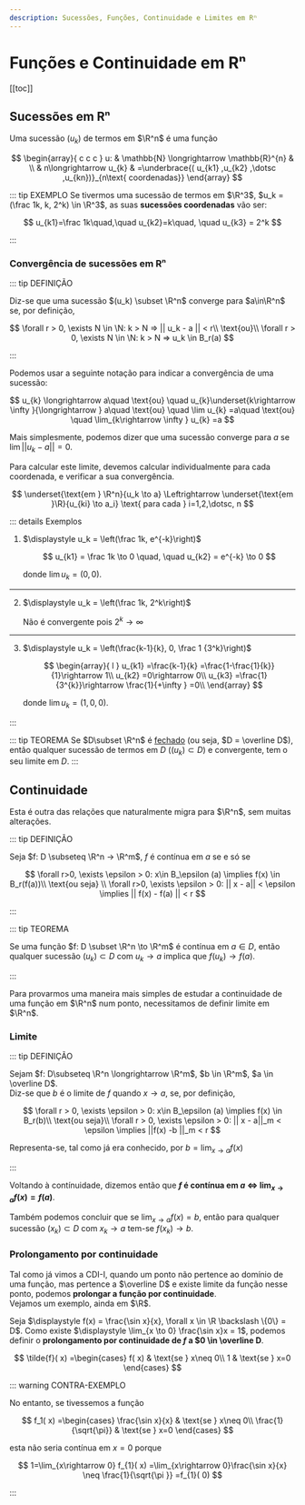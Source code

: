 ```yaml
---
description: Sucessões, Funções, Continuidade e Limites em Rⁿ
---
```


# Funções e Continuidade em Rⁿ

[[toc]]

## Sucessões em Rⁿ

Uma sucessão $(u_k)$ de termos em $\R^n$ é uma função

$$
\begin{array}{ c c c }
u: & \mathbb{N} \longrightarrow \mathbb{R}^{n} & \\
 & n\longrightarrow u_{k} & =\underbrace{( u_{k1} ,u_{k2} ,\dotsc ,u_{kn})}_{n\text{ coordenadas}}
\end{array}
$$

::: tip EXEMPLO
Se tivermos uma sucessão de termos em $\R^3$, $u_k = (\frac 1k, k, 2^k) \in \R^3$,
as suas **sucessões coordenadas** vão ser:

$$
u_{k1}=\frac 1k\quad,\quad u_{k2}=k\quad, \quad u_{k3} = 2^k
$$

:::

### Convergência de sucessões em Rⁿ

::: tip DEFINIÇÃO

Diz-se que uma sucessão $(u_k) \subset \R^n$ converge para $a\in\R^n$ se, por definição,

$$
\forall r > 0, \exists N \in \N: k > N => || u_k - a || < r\\
\text{ou}\\
\forall r > 0, \exists N \in \N: k > N => u_k \in B_r(a)
$$

:::

Podemos usar a seguinte notação para indicar a convergência de uma sucessão:

$$
u_{k} \longrightarrow a\quad \text{ou} \quad u_{k}\underset{k\rightarrow \infty }{\longrightarrow } a\quad \text{ou} \quad \lim u_{k} =a\quad \text{ou} \quad \lim_{k\rightarrow \infty } u_{k} =a
$$

Mais simplesmente, podemos dizer que uma sucessão converge para $a$ se $\lim ||u_k - a|| = 0$.

Para calcular este limite, devemos calcular individualmente para cada coordenada, e verificar a sua convergência.

$$
\underset{\text{em } \R^n}{u_k \to a} \Leftrightarrow \underset{\text{em }\R}{u_{ki} \to a_i} \text{ para cada } i=1,2,\dotsc, n
$$

::: details Exemplos

1. $\displaystyle u_k = \left(\frac 1k, e^{-k}\right)$

   $$
   u_{k1} = \frac 1k \to 0 \quad, \quad u_{k2} = e^{-k} \to 0
   $$

   donde $\lim u_k = (0,0)$.

---

2. $\displaystyle u_k = \left(\frac 1k, 2^k\right)$

   Não é convergente pois $2^k \to \infty$

---

3. $\displaystyle u_k = \left(\frac{k-1}{k}, 0, \frac 1 {3^k}\right)$

   $$
   \begin{array}{ l }
   u_{k1} =\frac{k-1}{k} =\frac{1-\frac{1}{k}}{1}\rightarrow 1\\
   u_{k2} =0\rightarrow 0\\
   u_{k3} =\frac{1}{3^{k}}\rightarrow \frac{1}{+\infty } =0\\
   \end{array}
   $$

   donde $\lim u_k = (1,0,0)$.

:::

::: tip TEOREMA
Se $D\subset \R^n$ é [fechado](./0002-norma-topologia.md#conjunto-aberto-fechado-limitado-e-compacto)
(ou seja, $D = \overline D$), então qualquer sucessão de termos em $D$ ($(u_k)\subset D$)
e convergente, tem o seu limite em $D$.
:::

## Continuidade

Esta é outra das relações que naturalmente migra para $\R^n$, sem muitas alterações.

::: tip DEFINIÇÃO

Seja $f: D \subseteq \R^n -> \R^m$, $f$ é contínua em $a$ se e só se

$$
\forall r>0, \exists \epsilon > 0: x\in B_\epsilon (a) \implies f(x) \in B_r(f(a))\\
\text{ou seja} \\
\forall r>0, \exists \epsilon > 0: || x - a|| < \epsilon \implies || f(x) - f(a) || < r
$$

:::

::: tip TEOREMA

Se uma função $f: D \subset \R^n \to \R^m$ é contínua em $a\in D$, então
qualquer sucessão $(u_k)\subset D$ com $u_k \to a$ implica que $f(u_k) \to f(a)$.

:::

Para provarmos uma maneira mais simples de estudar a continuidade de uma função em $\R^n$ num ponto,
necessitamos de definir limite em $\R^n$.

### Limite

::: tip DEFINIÇÃO

Sejam $f: D\subseteq \R^n \longrightarrow \R^m$, $b \in \R^m$, $a \in \overline D$.  
Diz-se que $b$ é o limite de $f$ quando $x\to a$, se, por definição,

$$
\forall r > 0, \exists \epsilon > 0: x\in B_\epsilon (a) \implies f(x) \in B_r(b)\\
\text{ou seja}\\
\forall r > 0, \exists \epsilon > 0: || x - a||_m < \epsilon \implies ||f(x) -b ||_m < r
$$

Representa-se, tal como já era conhecido, por $\displaystyle b=\lim_{x\to a} f(x)$

:::

Voltando à contínuidade, dizemos então que **$f$ é contínua em $a$ $\Leftrightarrow$ $\lim_{x\to a} f(x) = f(a)$**.

Também podemos concluir que se $\lim_{x\to a}f(x) = b$, então para qualquer sucessão $(x_k) \subset D$ com $x_k \to a$ tem-se $f(x_k) \to b$.

### Prolongamento por continuidade

Tal como já vimos a CDI-I, quando um ponto não pertence ao domínio de uma função,
mas pertence a $\overline D$ e existe limite da função nesse ponto,
podemos **prolongar a função por continuidade**.  
Vejamos um exemplo, ainda em $\R$.

Seja $\displaystyle f(x) = \frac{\sin x}{x}, \forall x \in \R \backslash \{0\} = D$.
Como existe $\displaystyle \lim_{x \to 0} \frac{\sin x}x = 1$,
podemos definir o **prolongamento por continuidade de $f$ a $0 \in \overline D**.

$$
\tilde{f}( x) =\begin{cases}
f( x) & \text{se } x\neq 0\\
1 & \text{se } x=0
\end{cases}
$$

::: warning CONTRA-EXEMPLO

No entanto, se tivessemos a função

$$
f_1( x) =\begin{cases}
\frac{\sin x}{x} & \text{se } x\neq 0\\
\frac{1}{\sqrt{\pi}} & \text{se } x=0
\end{cases}
$$

esta não seria contínua em $x=0$ porque

$$
1=\lim_{x\rightarrow 0} f_{1}( x) =\lim_{x\rightarrow 0}\frac{\sin x}{x} \neq \frac{1}{\sqrt{\pi }} =f_{1}( 0)
$$

:::
